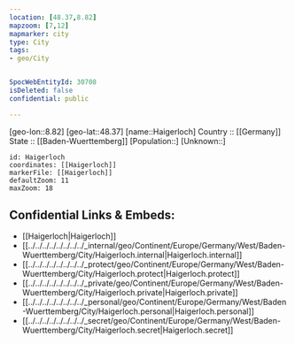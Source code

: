 ```yaml
---
location: [48.37,8.82] 
mapzoom: [7,12] 
mapmarker: city 
type: City
tags:
- geo/City


SpocWebEntityId: 30708
isDeleted: false
confidential: public

---
```

[geo-lon::8.82] 
[geo-lat::48.37] 
[name::Haigerloch] 
Country :: [[Germany]]  
State :: [[Baden-Wuerttemberg]] 
[Population::] 
[Unknown::] 


```leaflet
id: Haigerloch
coordinates: [[Haigerloch]] 
markerFile: [[Haigerloch]] 
defaultZoom: 11 
maxZoom: 18
```


## Confidential Links & Embeds: 
- [[Haigerloch|Haigerloch]]  
- [[../../../../../../../../_internal/geo/Continent/Europe/Germany/West/Baden-Wuerttemberg/City/Haigerloch.internal|Haigerloch.internal]] 
- [[../../../../../../../../_protect/geo/Continent/Europe/Germany/West/Baden-Wuerttemberg/City/Haigerloch.protect|Haigerloch.protect]] 
- [[../../../../../../../../_private/geo/Continent/Europe/Germany/West/Baden-Wuerttemberg/City/Haigerloch.private|Haigerloch.private]] 
- [[../../../../../../../../_personal/geo/Continent/Europe/Germany/West/Baden-Wuerttemberg/City/Haigerloch.personal|Haigerloch.personal]] 
- [[../../../../../../../../_secret/geo/Continent/Europe/Germany/West/Baden-Wuerttemberg/City/Haigerloch.secret|Haigerloch.secret]] 
